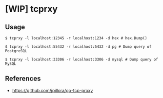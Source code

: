 # [WIP] tcprxy

## Usage

``` console
$ tcprxy -l localhost:12345 -r localhost:1234 -d hex # hex.Dump()
```

``` console
$ tcprxy -l localhost:55432 -r localhost:5432 -d pg # Dump query of PostgreSQL
```

``` console
$ tcprxy -l localhost:33306 -r localhost:3306 -d mysql # Dump query of MySQL
```

## References

- https://github.com/jpillora/go-tcp-proxy
